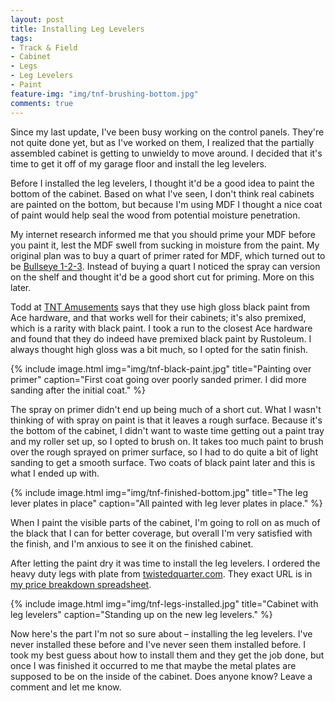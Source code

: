 ```yaml
---
layout: post
title: Installing Leg Levelers
tags:
- Track & Field
- Cabinet
- Legs
- Leg Levelers
- Paint
feature-img: "img/tnf-brushing-bottom.jpg"
comments: true
---
```

Since my last update, I've been busy working on the control panels. They're not quite done yet, but as I've worked on them, I realized that the partially assembled cabinet is getting to unwieldy to move around. I decided that it's time to get it off of my garage floor and install the leg levelers.

Before I installed the leg levelers, I thought it'd be a good idea to paint the bottom of the cabinet. Based on what I've seen, I don't think real cabinets are painted on the bottom, but because I'm using MDF I thought a nice coat of paint would help seal the wood from potential moisture penetration.

My internet research informed me that you should prime your MDF before you paint it, lest the MDF swell from sucking in moisture from the paint. My original plan was to buy a quart of primer rated for MDF, which turned out to be [Bullseye 1-2-3](http://www.rustoleum.com/en/product-catalog/consumer-brands/zinsser/primer-sealers/bulls-eye-1-2-3-water-base-primer).  Instead of buying a quart I noticed the spray can version on the shelf and thought it'd be a good short cut for priming. More on this later.

Todd at [TNT Amusements](https://www.youtube.com/user/tntamusements/videos) says that they use high gloss black paint from Ace hardware, and that works well for their cabinets; it's also premixed, which is a rarity with black paint. I took a run to the closest Ace hardware and found that they do indeed have premixed black paint by Rustoleum. I always thought high gloss was a bit much, so I opted for the satin finish.

{% include image.html
            img="img/tnf-black-paint.jpg"
            title="Painting over primer"
            caption="First coat going over poorly sanded primer. I did more sanding after the initial coat."
%}

The spray on primer didn't end up being much of a short cut. What I wasn't thinking of with spray on paint is that it leaves a rough surface. Because it's the bottom of the cabinet, I didn't want to waste time getting out a paint tray and my roller set up, so I opted to brush on. It takes too much paint to brush over the rough sprayed on primer surface, so I had to do quite a bit of light sanding to get a smooth surface. Two coats of black paint later and this is what I ended up with.

{% include image.html
            img="img/tnf-finished-bottom.jpg"
            title="The leg lever plates in place"
            caption="All painted with leg lever plates in place."
%}

When I paint the visible parts of the cabinet, I'm going to roll on as much of the black that I can for better coverage, but overall I'm very satisfied with the finish, and I'm anxious to see it on the finished cabinet.

After letting the paint dry it was time to install the leg levelers. I ordered the heavy duty legs with plate from [twistedquarter.com](http://www.twistedquarter.com/). They exact URL is in [my price breakdown spreadsheet](https://docs.google.com/spreadsheets/d/1S5zE5Ain3i2G2y6YvyH4oL3lOUQmubdFgGODNBmjnvY/edit#gid=0).

{% include image.html
            img="img/tnf-legs-installed.jpg"
            title="Cabinet with leg levelers"
            caption="Standing up on the new leg levelers."
%}

Now here's the part I'm not so sure about &ndash; installing the leg levelers. I've never installed these before and I've never seen them installed before. I took my best guess about how to install them and they get the job done, but once I was finished it occurred to me that maybe the metal plates are supposed to be on the inside of the cabinet. Does anyone know? Leave a comment and let me know.